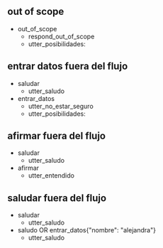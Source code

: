 ## out of scope
* out_of_scope
    - respond_out_of_scope
    - utter_posibilidades:

## entrar datos fuera del flujo
* saludar
    - utter_saludo
* entrar_datos
    - utter_no_estar_seguro
    - utter_posibilidades:

## afirmar fuera del flujo
* saludar
    - utter_saludo
* afirmar
    - utter_entendido

## saludar fuera del flujo
* saludar
    - utter_saludo
* saludo OR entrar_datos{"nombre": "alejandra"}
    - utter_saludo